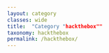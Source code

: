 ```yaml
---
layout: category
classes: wide
title:  "Category "hackthebox""
taxonomy: hackthebox
permalink: /hackthebox/
---
```

